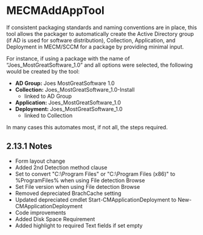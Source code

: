 # MECMAddAppTool
If consistent packaging standards and naming conventions are in place, this tool allows the packager to automatically create the Active Directory group (if AD is used for software distribution), Collection, Application, and Deployment in MECM/SCCM for a package by providing minimal input.

For instance, if using a package with the name of “Joes_MostGreatSoftware_1.0” and all options were selected, the following would be created by the tool:
- **AD Group:** Joes MostGreatSoftware 1.0
- **Collection:** Joes_MostGreatSoftware_1.0-Install
  - linked to AD Group
- **Application:** Joes_MostGreatSoftware_1.0
- **Deployment:** Joes_MostGreatSoftware_1.0
  - linked to Collection

In many cases this automates most, if not all, the steps required.

## 2.13.1 Notes
<ul>
<li>Form layout change</li>
<li>Added 2nd Detection method clause</li>
<li>Set to convert "C:\Program Files" or "C:\Program Files (x86)" to %ProgramFiles% when using File detection Browse</li>
<li>Set File version when using File detection Browse</li>
<li>Removed depreciated BrachCache setting</li>
<li>Updated depreciated cmdlet Start-CMApplicationDeployment to New-CMApplicationDeployment</li>
<li>Code improvements</li>
<li>Added Disk Space Requirement</li>
<li>Added highlight to required Text fields if set empty</li>
</ul>
